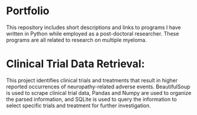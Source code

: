 # Portfolio
This repository includes short descriptions and links to programs I have written in Python while employed as a post-doctoral researcher.  These programs are all related to research on multiple myeloma.  


# Clinical Trial Data Retrieval:
This project identifies clinical trials and treatments that result in higher reported occurrences of neuropathy-related adverse events.  BeautifulSoup is used to scrape clinical trial data, Pandas and Numpy are used to organize the parsed information, and SQLite is used to query the information to select specific trials and treatment for further investigation.  

